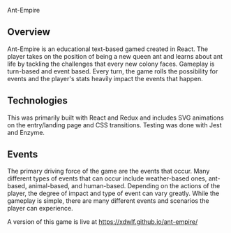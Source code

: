 Ant-Empire

## Overview

Ant-Empire is an educational text-based gamed created in React. The player takes on the position of being a new queen ant and learns about ant life by tackling the challenges that every new colony faces. Gameplay is turn-based and event based. Every turn, the game rolls the possibility for events and the player's stats heavily impact the events that happen.

## Technologies

This was primarily built with React and Redux and includes SVG animations on the entry/landing page and CSS transitions. Testing was done with Jest and Enzyme.

## Events

The primary driving force of the game are the events that occur. Many different types of events that can occur include weather-based ones, ant-based, animal-based, and human-based. Depending on the actions of the player, the degree of impact and type of event can vary greatly. While the gameplay is simple, there are many different events and scenarios the player can experience.  

A version of this game is live at https://xdwlf.github.io/ant-empire/
